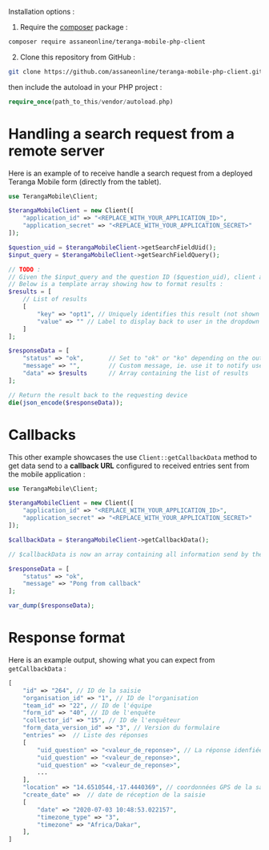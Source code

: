 Installation options :

1. Require the [composer](https://getcomposer.org/) package :

```sh
composer require assaneonline/teranga-mobile-php-client
````

2. Clone this repository from GitHub :

```sh
git clone https://github.com/assaneonline/teranga-mobile-php-client.git
```

then include the autoload in your PHP project :

```php
require_once(path_to_this/vendor/autoload.php)
```


Handling a search request from a remote server
===

Here is an example of to receive handle a search request from a deployed Teranga Mobile form (directly from the tablet).

```php
use TerangaMobile\Client;

$terangaMobileClient = new Client([
    "application_id" => "<REPLACE_WITH_YOUR_APPLICATION_ID>",
    "application_secret" => "<REPLACE_WITH_YOUR_APPLICATION_SECRET>"
]);

$question_uid = $terangaMobileClient->getSearchFieldUid();
$input_query = $terangaMobileClient->getSearchFieldQuery();

// TODO :
// Given the $input_query and the question ID ($question_uid), client application should perform search and send the results back.
// Below is a template array showing how to format results :
$results = [
    // List of results
    [
        "key" => "opt1", // Uniquely identifies this result (not shown to user)
        "value" => "" // Label to display back to user in the dropdown list
    ]
];

$responseData = [
    "status" => "ok",       // Set to "ok" or "ko" depending on the outcome of the search
    "message" => "",        // Custom message, ie. use it to notify user if something goes wrong
    "data" => $results      // Array containing the list of results
];

// Return the result back to the requesting device
die(json_encode($responseData));
```


Callbacks
===

This other example showcases the use ```Client::getCallbackData``` method to get data send to a **callback URL** configured to received entries sent from the mobile application :

```php
use TerangaMobile\Client;

$terangaMobileClient = new Client([
    "application_id" => "<REPLACE_WITH_YOUR_APPLICATION_ID>",
    "application_secret" => "<REPLACE_WITH_YOUR_APPLICATION_SECRET>"
]);

$callbackData = $terangaMobileClient->getCallbackData();

// $callbackData is now an array containing all information send by the server

$responseData = [
    "status" => "ok",
    "message" => "Pong from callback"
];

var_dump($responseData);
```

Response format
===
Here is an example output, showing what you can expect from ```getCallbackData``` :

```php
[
    "id" => "264", // ID de la saisie
    "organisation_id" => "1", // ID de l"organisation
    "team_id" => "22", // ID de l'équipe
    "form_id" => "40", // ID de l'enquête
    "collector_id" => "15", // ID de l'enquêteur
    "form_data_version_id" => "3", // Version du formulaire
    "entries" =>  // Liste des réponses
    [
        "uid_question" => "<valeur_de_reponse>", // La réponse idenfiée par le code "uid_question" est "valeur_de_reponse".
        "uid_question" => "<valeur_de_reponse>",
        "uid_question" => "<valeur_de_reponse>",
        ...
    ],
    "location" => "14.6510544,-17.4440369", // coordonnées GPS de la saisie
    "create_date" =>  // date de réception de la saisie
    [
        "date" => "2020-07-03 10:48:53.022157",
        "timezone_type" => "3",
        "timezone" => "Africa/Dakar",
    ],
]
```